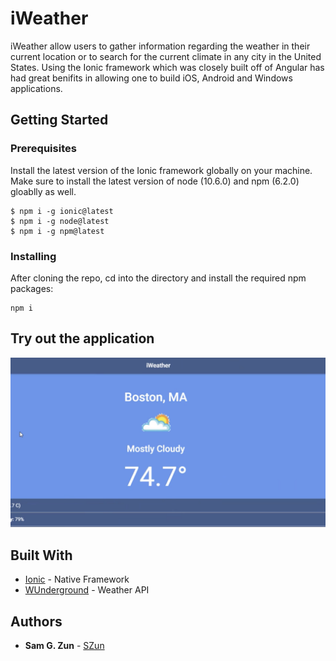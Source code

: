 # iWeather

iWeather allow users to gather information regarding the weather in their current location or to search for the current climate in any city in the United States. Using the Ionic framework which was closely built off of Angular has had great benifits in allowing one to build iOS, Android and Windows applications. 

## Getting Started

### Prerequisites

Install the latest version of the Ionic framework globally on your machine.
Make sure to install the latest version of node (10.6.0) and npm (6.2.0) gloablly as well.

```
$ npm i -g ionic@latest
$ npm i -g node@latest
$ npm i -g npm@latest

```

### Installing

After cloning the repo, cd into the directory and install the required npm packages: 

```
npm i
```

## Try out the application

![](./weather.png)

## Built With

* [Ionic](https://ionicframework.com/) - Native Framework
* [WUnderground](https://www.wunderground.com/) - Weather API

## Authors

* **Sam G. Zun** - [SZun](https://github.com/SZun)
